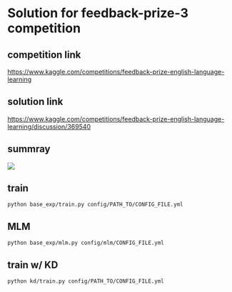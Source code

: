 # Solution for feedback-prize-3 competition  
## competition link  
https://www.kaggle.com/competitions/feedback-prize-english-language-learning  


## solution link  
https://www.kaggle.com/competitions/feedback-prize-english-language-learning/discussion/369540  

## summray  
![](https://www.googleapis.com/download/storage/v1/b/kaggle-forum-message-attachments/o/inbox%2F5017202%2Fa680c252509a2029174d7800c59a0389%2Fsolution_summary.png?generation=1669809477192815&alt=media)  



## train    
```
python base_exp/train.py config/PATH_TO/CONFIG_FILE.yml
```

## MLM  
```
python base_exp/mlm.py config/mlm/CONFIG_FILE.yml
```

## train w/ KD  
```
python kd/train.py config/PATH_TO/CONFIG_FILE.yml
```
